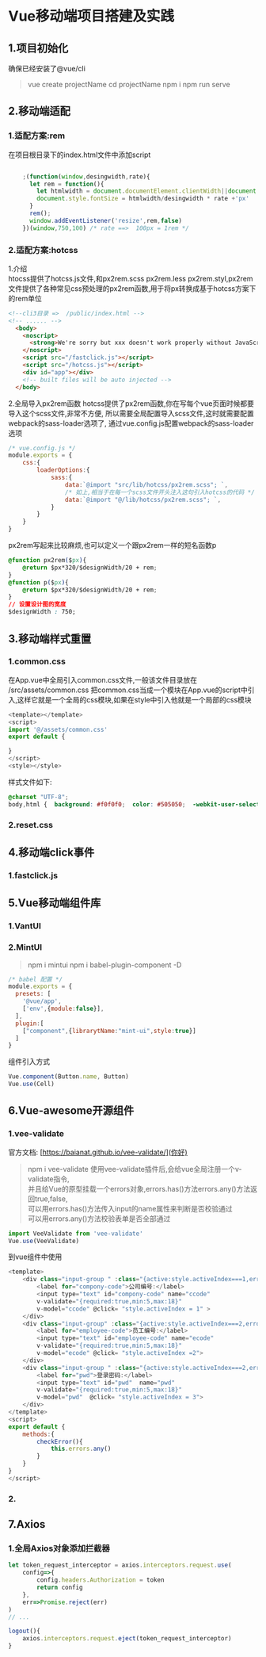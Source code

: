 # Vue移动端项目搭建及实践
## 1.项目初始化
确保已经安装了@vue/cli
>  vue create  projectName
> cd projectName
> npm i 
> npm run serve 


## 2.移动端适配
### 1.适配方案:rem
在项目根目录下的index.html文件中添加script
```js

    ;(function(window,desingwidth,rate){
      let rem = function(){
        let htmlwidth = document.documentElement.clientWidth||document.body.clientWidth;
        document.style.fontSize = htmlwidth/desingwidth * rate +'px'
      }
      rem();
      window.addEventListener('resize',rem,false)
    })(window,750,100) /* rate ==>  100px = 1rem */
```

### 2.适配方案:hotcss
1.介绍  
htocss提供了hotcss.js文件,和px2rem.scss  px2rem.less  px2rem.styl,px2rem文件提供了各种常见css预处理的px2rem函数,用于将px转换成基于hotcss方案下的rem单位
```html
<!--cli3目录 =>  /public/index.html -->
<!-- ...... -->
  <body>
    <noscript>
      <strong>We're sorry but xxx doesn't work properly without JavaScript enabled. Please enable it to continue.</strong>
    </noscript>
    <script src="/fastclick.js"></script> 
    <script src="/hotcss.js"></script> 
    <div id="app"></div>
    <!-- built files will be auto injected -->
  </body>
```
2.全局导入px2rem函数
hotcss提供了px2rem函数,你在写每个vue页面时候都要导入这个scss文件,非常不方便,
所以需要全局配置导入scss文件,这时就需要配置webpack的sass-loader选项了,
通过vue.config.js配置webpack的sass-loader选项
```js
/* vue.config.js */
module.exports = {
    css:{
        loaderOptions:{
            sass:{
                data:`@import "src/lib/hotcss/px2rem.scss"; `,
                /* 如上,相当于在每一个scss文件开头注入这句引入hotcss的代码 */
                data:`@import "@/lib/hotcss/px2rem.scss"; `,
            }
        }
    }
}
```
px2rem写起来比较麻烦,也可以定义一个跟px2rem一样的短名函数p
```css
@function px2rem($px){
	@return $px*320/$designWidth/20 + rem;
}
@function p($px){
	@return $px*320/$designWidth/20 + rem;
}
// 设置设计图的宽度
$designWidth : 750;
```

## 3.移动端样式重置
### 1.common.css
在App.vue中全局引入common.css文件,一般该文件目录放在 /src/assets/common.css
把common.css当成一个模块在App.vue的script中引入,这样它就是一个全局的css模块,如果在style中引入他就是一个局部的css模块
```js
<template></template>
<script>
import '@/assets/common.css'
export default {

}
</script>
<style></style>
```
样式文件如下:
```css
@charset "UTF-8";
body,html {  background: #f0f0f0;  color: #505050;  -webkit-user-select: none;  -moz-user-select: none;  -ms-user-select: none;  user-select: none;  -webkit-tap-highlight-color: transparent;  -webkit-touch-callout: none;  -webkit-overflow-scrolling: touch;}body,button,input,select,textarea {  font: 14px/1.5 'PingFang SC','\5b8b\4f53', 'Helvetica Neue', Arial,'Liberation Sans',    FreeSans, 'Hiragino Sans GB', 'Microsoft YaHei', sans-serif;  line-height: 20px;}article,aside,blockquote,body,button,code,dd,details,div,dl,dt,fieldset,figcaption,figure,footer,form,h1,h2,h3,h4,h5,h6,header,hgroup,hr,html,input,legend,li,menu,nav,ol,p,pre,section,td,textarea,th,ul {  padding: 0;  margin: 0;}ol,ul {  list-style: none;}body,div,fieldset,form,h1,h2,h3,h4,h5,h6,html,p {  -webkit-text-size-adjust: none;}table {  border-collapse: collapse;  border-spacing: 0;}fieldset,image {  border: none;}:focus,a:focus {  outline: 0;}h1,h2,h3,h4,h5,h6 {  font-weight: 400;}input[type='button'] {  -webkit-appearance: none;  outline: 0;}input::-webkit-input-placeholder {  color: #969;}textarea::-webkit-input-placeholder {  color: #969;}input:focus::-webkit-input-placeholder {  color: #969;}input::-webkit-input-speech-button {  display: none;}a,button,input,optgroup,select,textarea {  -webkit-tap-highlight-color: transparent;  color: inherit;}a {  text-decoration: none;}.overflow-txt {  white-space: nowrap;  text-overflow: ellipsis;}.fl {  float: left;}.fr {  float: right;}.clearfix:after,.clearfix:before {  display: table;  content: ' ';  height: 0;  font-size: 0;  line-height: 0;}.clearfix:after {  clear: both;}.block {  padding: 0;  margin: 0;  display: block;}
```
### 2.reset.css

## 4.移动端click事件
### 1.fastclick.js

## 5.Vue移动端组件库
### 1.VantUI

### 2.MintUI
> npm i mintui
> npm i babel-plugin-component -D
```js
/* babel 配置 */
module.exports = {
  presets: [
    '@vue/app',
    ['env',{module:false}],
  ],
  plugin:[
    ["component",{librarytName:"mint-ui",style:true}]
  ]
}
```
组件引入方式
```js
Vue.component(Button.name, Button)
Vue.use(Cell)
```

## 6.Vue-awesome开源组件

### 1.vee-validate
官方文档: [https://baianat.github.io/vee-validate/](你好)
> npm i vee-validate
使用vee-validate插件后,会给vue全局注册一个v-validate指令,  
并且给Vue的原型挂载一个errors对象,errors.has()方法errors.any()方法返回true,false,  
可以用errors.has()方法传入input的name属性来判断是否校验通过    
可以用errors.any()方法校验表单是否全部通过  
```js
import VeeValidate from 'vee-validate'
Vue.use(VeeValidate)
```
到vue组件中使用
```js
<template>
    <div class="input-group " :class="{active:style.activeIndex===1,error:errors.has('ccode')}">
        <label for="compony-code">公司编号:</label>
        <input type="text" id="compony-code" name="ccode"
        v-validate="{required:true,min:5,max:18}"
        v-model="ccode" @click= "style.activeIndex = 1" >
    </div>
    <div class="input-group" :class="{active:style.activeIndex===2,error:errors.has('ecode')}">
        <label for="employee-code">员工编号:</label>
        <input type="text" id="employee-code" name="ecode"
        v-validate="{required:true,min:5,max:18}"
        v-model="ecode" @click= "style.activeIndex =2">
    </div>
    <div class="input-group " :class="{active:style.activeIndex===2,error:errors.has('pwd')}">
        <label for="pwd">登录密码:</label>
        <input type="text" id="pwd"  name="pwd"
        v-validate="{required:true,min:5,max:18}"
        v-model="pwd"  @click= "style.activeIndex = 3">
    </div>
</template>
<script>
export default {
    methods:{
        checkError(){
            this.errors.any()
        }
    }
}
</script>
```

### 2.


## 7.Axios
### 1.全局Axios对象添加拦截器
```js
let token_request_interceptor = axios.interceptors.request.use(
    config=>{
        config.headers.Authorization = token
        return config
    },
    err=>Promise.reject(err)
)
// ...

logout(){
    axios.interceptors.request.eject(token_request_interceptor)
}

```
